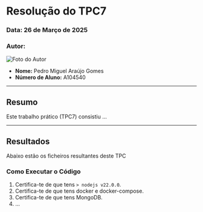 # Resolução do TPC7

### **Data:** 26 de Março de 2025  
### **Autor:**  
![Foto do Autor](https://avatars.githubusercontent.com/u/140913282?v=4)  
- **Nome:** Pedro Miguel Araújo Gomes 
- **Número de Aluno:** A104540

---

## Resumo
Este trabalho prático (TPC7) consistiu
...

---

## Resultados
Abaixo estão os ficheiros resultantes deste TPC

### Como Executar o Código
1. Certifica-te de que tens `> nodejs v22.0.0`.
2. Certifica-te de que tens  docker e docker-compose.
3. Certifica-te de que tens MongoDB.
4. ...